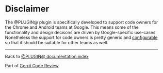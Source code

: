 # Disclaimer

The @PLUGIN@  plugin is specifically developed to support code owners for the
Chrome and Android teams at Google. This means some of the functionality and
design decisons are driven by Google-specific use-cases. Nonetheless the support
for code owners is pretty generic and [configurable](config.md) so that it
should be suitable for other teams as well.

---

Back to [@PLUGIN@ documentation index](index.md)

Part of [Gerrit Code Review](../../../Documentation/index.md)
